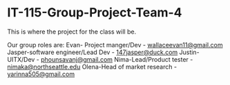 # IT-115-Group-Project-Team-4

This is where the project for the class will be.

Our group roles are:
Evan- Project manger/Dev - wallaceevan11@gmail.com
Jasper-software engineer/Lead Dev - 147jasper@duck.com
Justin-UITX/Dev - phounsavanj@gmail.com
Nima-Lead/Product tester - nimaka@northseattle.edu
Olena-Head of market research - yarinna505@gmail.com
